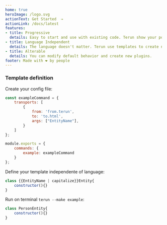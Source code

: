 ```yaml
---
home: true
heroImage: /logo.svg
actionText: Get Started  →
actionLink: /docs/latest
features:
- title: Progressive
  details: Easy to start and use with existing code. Terun show your power with big architectures.
- title: Language Independent
  details: The language doesn't matter. Terun use templates to create new files.
- title: Alterable
  details: You can modify default behavior and create new plugins.
footer: Made with ❤ by people
---
```


### Template definition


Create your config file:

```javascript
const exampleCommand = {
    transports: [
        {
            from: 'from.terun',
            to: 'to.html',
            args: ["EntityName"],
        }
    ]
};

module.exports = {
    commands: {
        example: exampleCommand
    }
};
```

Define your template independente of language:

```javascript
class {{EntityName | capitalize}}Entity{
    constructor(){}
}
```

Run on terminal `terun --make example`:

```javascript
class PersonEntity{
    constructor(){}
}
```